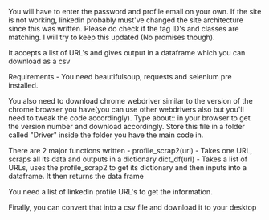 You will have to enter the password and profile email on your own. If the site is not working, linkedin probably must've 
changed the site architecture since this was written.
Please do check if the tag ID's and classes are matching. 
I will try to keep this updated (No promises though).

It accepts a list of URL's and gives output in a dataframe which you can download as a csv

Requirements - 
You need beautifulsoup, requests and selenium pre installed.

You also need to download chrome webdriver similar to the version of the chrome browser you have(you can use other webdrivers also but you'll need to tweak the code accordingly). Type about:: in your browser to get the version number and download accordingly.
Store this file in a folder called "Driver" inside the folder you have the main code in.

There are 2 major functions written - 
profile_scrap2(url) - Takes one URL, scraps all its data and outputs in a dictionary
dict_df(url) - Takes a list of URLs, uses the profile_scrap2 to get its dictionary and then inputs into a dataframe. It then returns the data frame

You need a list of linkedin profile URL's to get the information.

Finally, you can convert that into a csv file and download it to your desktop

